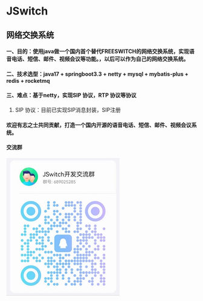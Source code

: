 # JSwitch

## 网络交换系统

#### 一、目的：使用java做一个国内首个替代FREESWITCH的网络交换系统，实现语音电话、短信、邮件、视频会议等功能。，以后可以作为自己的网络交换系统。
#### 二、技术选型：java17 + springboot3.3 + netty + mysql + mybatis-plus + redis  + rocketmq
#### 三、难点：基于netty，实现SIP 协议，RTP 协议等协议
1. SIP 协议：目前已实现SIP消息封装，SIP注册
#### 欢迎有志之士共同贡献，打造一个国内开源的语音电话、短信、邮件、视频会议系统。

#### 交流群

![输入图片说明](image.jpg)

